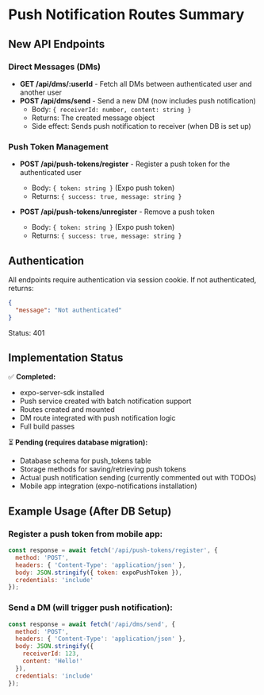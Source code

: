 # Push Notification Routes Summary

## New API Endpoints

### Direct Messages (DMs)
- **GET /api/dms/:userId** - Fetch all DMs between authenticated user and another user
- **POST /api/dms/send** - Send a new DM (now includes push notification)
  - Body: `{ receiverId: number, content: string }`
  - Returns: The created message object
  - Side effect: Sends push notification to receiver (when DB is set up)

### Push Token Management
- **POST /api/push-tokens/register** - Register a push token for the authenticated user
  - Body: `{ token: string }` (Expo push token)
  - Returns: `{ success: true, message: string }`
  
- **POST /api/push-tokens/unregister** - Remove a push token
  - Body: `{ token: string }` (Expo push token)
  - Returns: `{ success: true, message: string }`

## Authentication

All endpoints require authentication via session cookie. If not authenticated, returns:
```json
{
  "message": "Not authenticated"
}
```
Status: 401

## Implementation Status

✅ **Completed:**
- expo-server-sdk installed
- Push service created with batch notification support
- Routes created and mounted
- DM route integrated with push notification logic
- Full build passes

⏳ **Pending (requires database migration):**
- Database schema for push_tokens table
- Storage methods for saving/retrieving push tokens
- Actual push notification sending (currently commented out with TODOs)
- Mobile app integration (expo-notifications installation)

## Example Usage (After DB Setup)

### Register a push token from mobile app:
```javascript
const response = await fetch('/api/push-tokens/register', {
  method: 'POST',
  headers: { 'Content-Type': 'application/json' },
  body: JSON.stringify({ token: expoPushToken }),
  credentials: 'include'
});
```

### Send a DM (will trigger push notification):
```javascript
const response = await fetch('/api/dms/send', {
  method: 'POST',
  headers: { 'Content-Type': 'application/json' },
  body: JSON.stringify({ 
    receiverId: 123, 
    content: 'Hello!' 
  }),
  credentials: 'include'
});
```

